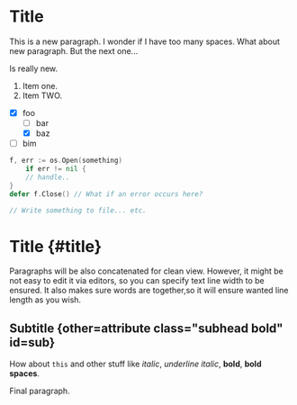 Title
=

This is a new paragraph. I wonder    if I have too     many spaces.
What about new paragraph.
But the next one...

  Is really new.

1.  Item one.
1. Item TWO.

- [x] foo
    - [ ] bar
    - [X] baz
- [ ] bim

```go
f, err := os.Open(something)
    if err != nil {
    // handle..
}
defer f.Close() // What if an error occurs here?

// Write something to file... etc.
```

Title {#title}
==

Paragraphs will be also concatenated for clean view.
However, it might be not easy to edit it via editors, so you can specify text line width to be ensured. It also makes sure words are together,so it will ensure wanted line length as you wish.

Subtitle {other=attribute class="subhead bold" id=sub}
---

How about `this` and other stuff 
like *italic*, _underline italic_, **bold**, **bold    spaces**.

Final paragraph.
